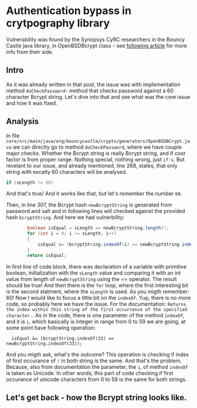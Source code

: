 # Authentication bypass in crytpography library
Vulnerability was found by the Synopsys CyRC researchers in the Bouncy Castle java library, in OpenBSDBcrypt class - see [following article](https://www.synopsys.com/blogs/software-security/cve-2020-28052-bouncy-castle/) for more info from their side.

## Intro
As it was already written in that post, the issue was with implementation method `doCheckPassword`- method that checks password against a 60 character Bcrypt string. Let's dive into that and see what was the core issue and how it was fixed.

## Analysis
In file `core/src/main/java/org/bouncycastle/crypto/generators/OpenBSDBCrypt.java` we can directly go to method `doCheckPassword`, where we have couple major checks. Whether the Bcrypt string is really Bcrypt string, and if cost factor is from proper range. Nothing special, nothing wrong, just `if's`. But revelant to our issue, and already mentioned, line 268, states, that only string with excatly 60 characters will be analysed. 
```java
if (sLength != 60)
```
And that's true/ And it works like that, but let's remember the number `60`. 

Then, in line 307, the Bcrypt hash `newBcryptString` is generated from password and salt and in following lines will checked against the provided hash `bcryptString`. And here we had vulnerbility:

```java 
        boolean isEqual = sLength == newBcryptString.length();
        for (int i = 0; i != sLength; i++)
        {
            isEqual &= (bcryptString.indexOf(i) == newBcryptString.indexOf(i));
        }
        return isEqual;
```
In first line of code block, there was declaration of a variable with primitive boolean, initialization with the `sLength` value and comparing it with an int value from length of `newBcryptString` using the == operator. The result should be true!
And then there is the `for` loop, where the first interesting bit is the second statment, where the `sLength` is used. As you migth remember: 60!
Now I would like to focus a little bit on the `indexOf`. Yup, there is no more code, so probably here we have the issue. 
For the documentation: `Returns the index within this string of the first occurrence of the specified character.`. As in the code, there is one parameter of the method `indexOf`, and it is `i`, which basically is integer in range from 0 to 59 we are going, at some point have following operation:
```
  isEqual &= (bcryptString.indexOf(33) == newBcryptString.indexOf(33));
```
And you migth ask, what's the outcome? This operation is checking if index of first occurance of `!` in both string is the same. And that's the problem. Because, also from documentation the parameter, the `i`, of method `indexOf` is taken as Unicode. In other words, this part of code checking if first occurance of unicode characters from 0 to 59 is the same for both strings. 

## Let's get back - how the Bcrypt string looks like.











